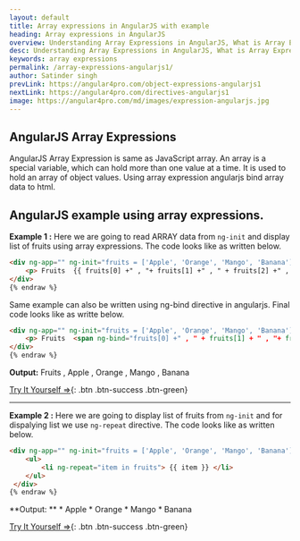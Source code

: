 ```yaml
---
layout: default
title: Array expressions in AngularJS with example
heading: Array expressions in AngularJS
overview: Understanding Array Expressions in AngularJS, What is Array Expressions, Use of AngularJS Array expression with an example, AngularJS binds data to HTML using Expressions.
desc: Understanding Array Expressions in AngularJS, What is Array Expressions, Use of AngularJS Array expression with an example, AngularJS binds data to HTML using Expressions.
keywords: array expressions
permalink: /array-expressions-angularjs1/
author: Satinder singh
prevLink: https://angular4pro.com/object-expressions-angularjs1
nextLink: https://angular4pro.com/directives-angularjs1
image: https://angular4pro.com/md/images/expression-angularjs.jpg
---
```

## <i class="fa fa-angle-double-right color"></i> AngularJS Array Expressions

AngularJS Array Expression is same as JavaScript array. An array is a special variable, which can hold more than one value at a time. It is used to hold an array of object values. Using array expression angularjs bind array data to html.

## <i class="fa fa-angle-double-right color"></i> AngularJS example using array expressions.
**Example 1 :**
Here we are going to read ARRAY data from `ng-init` and display list of fruits using array expressions. The code looks like as written below.

```html {% raw %}
<div ng-app="" ng-init="fruits = ['Apple', 'Orange', 'Mango', 'Banana']" >
    <p> Fruits  {{ fruits[0] +" , "+ fruits[1] +" , " + fruits[2] +" , " + fruits[3]}} </p>
</div>
{% endraw %}
```

Same example can also be written using ng-bind directive in angularjs. Final code looks like as writte below.

```html {% raw %}
<div ng-app="" ng-init="fruits = ['Apple', 'Orange', 'Mango', 'Banana']" >
    <p> Fruits  <span ng-bind="fruits[0] +" , " + fruits[1] + " , "+ fruits[2] +" , " + fruits[3]" > </span> </p>
</div>	
{% endraw %}
```
**Output:** Fruits , Apple , Orange , Mango , Banana

[Try It Yourself ⇒](https://angular4pro.com/demos/editor.html?f=demo&i=111){: .btn .btn-success .btn-green}

---

**Example 2 :**
Here we are going to display list of fruits from `ng-init` and for dispalying list we use `ng-repeat` directive. The code looks like as written below.

```html {% raw %}
<div ng-app="" ng-init="fruits = ['Apple', 'Orange', 'Mango', 'Banana']" >
 	<ul>
    	<li ng-repeat="item in fruits"> {{ item }} </li>
  	</ul>
 </div> 
{% endraw %}
```

**Output: ** 
 	* Apple
	* Orange
	* Mango
	* Banana

[Try It Yourself ⇒](https://angular4pro.com/demos/editor.html?f=demo&i=112){: .btn .btn-success .btn-green}